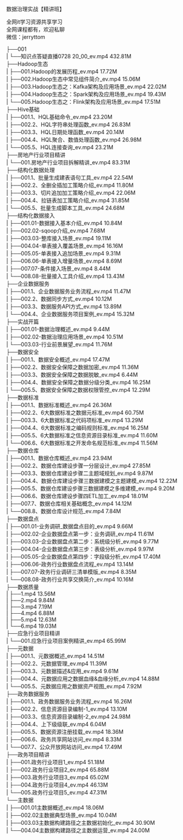 数据治理实战【精讲班】

全网it学习资源共享学习<br>全网课程都有，欢迎私聊<br>微信：jerryttom<br>

├──001<br> | └──知识点答疑直播0728 20_00_ev.mp4 432.81M<br> ├──Hadoop生态<br> | ├──001.Hadoop的发展历程_ev.mp4 17.72M<br> | ├──002.Hadoop生态中常见组件简介_ev.mp4 15.06M<br> | ├──003.Hadoop生态之：Kafka架构及应用场景_ev.mp4 22.02M<br> | ├──004.Hadoop生态之：Spark架构及应用场景_ev.mp4 19.43M<br> | └──005.Hadoop生态之：Flink架构及应用场景_ev.mp4 17.51M<br> ├──Hive基础<br> | ├──001.1、HQL基础命令_ev.mp4 23.20M<br> | ├──002.2、HQL字符串处理函数_ev.mp4 26.83M<br> | ├──003.3、HQL日期处理函数_ev.mp4 20.14M<br> | ├──004.4、HQL聚合、数值处理函数_ev.mp4 26.98M<br> | └──005.5、HQL连接查询_ev.mp4 23.21M<br> ├──房地产行业项目精讲<br> | └──001.房地产行业项目拆解精讲_ev.mp4 83.31M<br> ├──结构化数据处理<br> | ├──001.1、批量生成建表语句工具_ev.mp4 22.54M<br> | ├──002.2、全删全插加工策略介绍_ev.mp4 11.80M<br> | ├──003.3、切片追加加工策略介绍_ev.mp4 22.06M<br> | ├──004.4、拉链表加工策略介绍_ev.mp4 31.85M<br> | └──005.5、批量生成脚本工具_ev.mp4 24.68M<br> ├──结构化数据接入<br> | ├──001.01-数据接入基本介绍_ev.mp4 10.84M<br> | ├──002.02-sqoop介绍_ev.mp4 7.68M<br> | ├──003.03-整库接入场景_ev.mp4 19.11M<br> | ├──004.04-单表接入覆盖场景_ev.mp4 16.16M<br> | ├──005.05-单表接入追加场景_ev.mp4 9.31M<br> | ├──006.06-单表接入增量场景_ev.mp4 8.69M<br> | ├──007.07-条件接入场景_ev.mp4 8.44M<br> | └──008.08-批量接入工具介绍_ev.mp4 13.43M<br> ├──企业数据服务<br> | ├──001.1、企业数据服务业务流程_ev.mp4 11.47M<br> | ├──002.2、数据同步方式_ev.mp4 10.12M<br> | ├──003.3、数据服务API方式_ev.mp4 13.89M<br> | └──004.4、企业数据服务项目案例_ev.mp4 15.32M<br> ├──实战开篇<br> | ├──001.01-数据治理概述_ev.mp4 9.44M<br> | ├──002.02-数据治理应用场景_ev.mp4 10.51M<br> | └──003.03-行业前景展望_ev.mp4 11.76M<br> ├──数据安全<br> | ├──001.1、数据安全概述_ev.mp4 17.47M<br> | ├──002.2、数据安全保障之数据加密_ev.mp4 11.36M<br> | ├──003.3、数据安全保障之数据脱敏_ev.mp4 6.44M<br> | ├──004.4、数据安全保障之数据分级分类_ev.mp4 16.25M<br> | └──005.5、数据安全保障之数据权限管控_ev.mp4 12.29M<br> ├──数据标准<br> | ├──001.1、数据标准概述_ev.mp4 26.36M<br> | ├──002.2、6大数据标准之数据元标准_ev.mp4 60.75M<br> | ├──003.3、6大数据标准之代码项标准_ev.mp4 13.29M<br> | ├──004.4、6大数据标准之编码规则标准_ev.mp4 16.25M<br> | ├──005.5、6大数据标准之信息资源目录标准_ev.mp4 11.60M<br> | └──006.6、6大数据标准之开发命名规范标准_ev.mp4 11.56M<br> ├──数据仓库<br> | ├──001.1、数据仓库概述_ev.mp4 23.94M<br> | ├──002.2、数据仓库建设步骤一分层设计_ev.mp4 27.85M<br> | ├──003.3、数据仓库建设步骤二主题域规划_ev.mp4 9.87M<br> | ├──004.4、数据仓库建设步骤三数据建模之主题建模_ev.mp4 12.22M<br> | ├──005.5、数据仓库建设步骤三数据建模之多维建模_ev.mp4 9.20M<br> | ├──006.6、数据仓库建设步骤四ETL加工_ev.mp4 18.01M<br> | ├──007.7、数据仓库相关基础概念_ev.mp4 14.12M<br> | └──008.8、数据仓库设计规范_ev.mp4 7.84M<br> ├──数据盘点<br> | ├──001.01-业务调研_数据盘点目的_ev.mp4 9.66M<br> | ├──002.02-企业数据盘点第一步：业务调研_ev.mp4 11.61M<br> | ├──003.03-企业数据盘点第二步：系统级分析_ev.mp4 9.77M<br> | ├──004.04-企业数据盘点第三步：表级分析_ev.mp4 9.97M<br> | ├──005.05-企业数据盘点第四步：字段级分析_ev.mp4 17.40M<br> | ├──006.06-政务行业数据盘点流程_ev.mp4 13.14M<br> | ├──007.07-政务行业调研三清单模版_ev.mp4 8.35M<br> | └──008.08-政务行业共享交换简介_ev.mp4 10.16M<br> ├──数据质量<br> | ├──1.mp4 13.56M<br> | ├──2.mp4 9.84M<br> | ├──3.mp4 7.19M<br> | ├──4.mp4 6.88M<br> | ├──5.mp4 12.63M<br> | └──6.mp4 19.03M<br> ├──应急行业项目精讲<br> | └──001.应急行业项目案例精讲_ev.mp4 65.99M<br> ├──元数据<br> | ├──001.1、元数据概述_ev.mp4 14.51M<br> | ├──002.2、元数据管理_ev.mp4 11.39M<br> | ├──003.3、元数据描述&amp;应用_ev.mp4 9.61M<br> | ├──004.4、元数据应用之数据血缘&amp;血缘分析_ev.mp4 14.88M<br> | └──005.5、元数据应用之数据资产视图_ev.mp4 7.92M<br> ├──政务数据服务<br> | ├──001.1、政务数据服务业务流程_ev.mp4 16.26M<br> | ├──002.2、信息资源目录编制-1_ev.mp4 13.10M<br> | ├──003.3、信息资源目录编制-2_ev.mp4 24.98M<br> | ├──004.4、上下级级联_ev.mp4 6.04M<br> | ├──005.5、数据资源注册挂载_ev.mp4 18.36M<br> | ├──006.6、政务共享网站访问_ev.mp4 8.33M<br> | └──007.7、公众开放网站访问_ev.mp4 17.49M<br> ├──政务项目精讲<br> | ├──001.政务行业项目1_ev.mp4 51.18M<br> | ├──002.政务行业项目2_ev.mp4 65.88M<br> | ├──003.政务行业项目3_ev.mp4 65.02M<br> | ├──004.政务行业项目4_ev.mp4 46.13M<br> | └──005.政务行业项目5_ev.mp4 47.31M<br> └──主数据<br> | ├──001.01主数据概述_ev.mp4 18.06M<br> | ├──002.02主数据典型场景_ev.mp4 10.04M<br> | ├──003.03主数据构建路径之主数据初始化_ev.mp4 30.90M<br> | └──004.04主数据构建路径之主数据运营_ev.mp4 24.00M